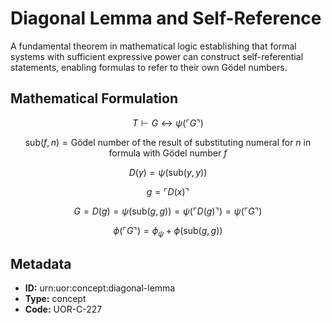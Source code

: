 # Diagonal Lemma and Self-Reference

A fundamental theorem in mathematical logic establishing that formal systems with sufficient expressive power can construct self-referential statements, enabling formulas to refer to their own Gödel numbers.

## Mathematical Formulation

$$
T \vdash G \leftrightarrow \psi(\ulcorner G \urcorner)
$$

$$
\text{sub}(f, n) = \text{Gödel number of the result of substituting numeral for } n \text{ in formula with Gödel number } f
$$

$$
D(y) = \psi(\text{sub}(y, y))
$$

$$
g = \ulcorner D(x) \urcorner
$$

$$
G = D(g) = \psi(\text{sub}(g, g)) = \psi(\ulcorner D(g) \urcorner) = \psi(\ulcorner G \urcorner)
$$

$$
\phi(\ulcorner G \urcorner) = \phi_\psi + \phi(\text{sub}(g, g))
$$

## Metadata

- **ID:** urn:uor:concept:diagonal-lemma
- **Type:** concept
- **Code:** UOR-C-227
